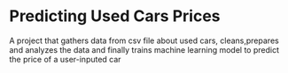 # Predicting Used Cars Prices
 A project that gathers data from csv file about used cars, cleans,prepares and analyzes the data and finally trains machine learning model to predict the price of a user-inputed car
